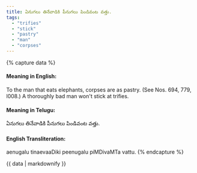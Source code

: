 ```yaml
---
title: ఏనుగలు తినేవాడికి పీనుగలు పిండివంట వత్తు.
tags:
  - "trifies"
  - "stick"
  - "pastry"
  - "man"
  - "corpses"
---
```


{% capture data %}
#### Meaning in English:
To the man that eats elephants, corpses are as pastry.
(See Nos. 694, 779, l008.)
A thoroughly bad man won't stick at trifies.

#### Meaning in Telugu:
ఏనుగలు తినేవాడికి పీనుగలు పిండివంట వత్తు.

#### English Transliteration:
aenugalu tinaevaaDiki peenugalu piMDivaMTa vattu.
{% endcapture %}

<div class="notice">{{ data | markdownify }}</div>

